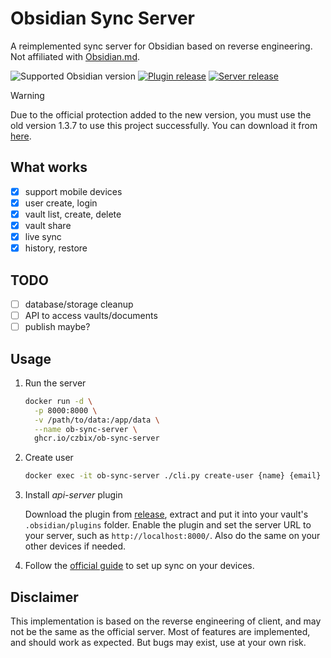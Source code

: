 # Obsidian Sync Server
A reimplemented sync server for Obsidian based on reverse engineering.
Not affiliated with [Obsidian.md](https://obsidian.md/).

![Supported Obsidian version](https://img.shields.io/badge/dynamic/json?url=https%3A%2F%2Fraw.githubusercontent.com%2FCzBiX%2Fob-sync-server%2Fmaster%2Fob-plugin%2Fapi-server%2Fmanifest.json&query=minAppVersion&logo=obsidian&label=Obsidian&color=rebeccapurple)
[![Plugin release](https://img.shields.io/github/v/release/czbix/ob-sync-server?label=plugin)](https://github.com/CzBiX/ob-sync-server/releases)
[![Server release](https://img.shields.io/github/v/tag/czbix/ob-sync-server?filter=v*&label=server)](https://github.com/CzBiX/ob-sync-server/pkgs/container/ob-sync-server)


> [!WARNING]
> Due to the official protection added to the new version, you must use the old version 1.3.7 to use this project successfully.
> You can download it from [here](https://github.com/obsidianmd/obsidian-releases/releases/tag/v1.3.7).


## What works
- [x] support mobile devices
- [x] user create, login
- [x] vault list, create, delete
- [x] vault share
- [x] live sync
- [x] history, restore

## TODO
- [ ] database/storage cleanup
- [ ] API to access vaults/documents
- [ ] publish maybe?

## Usage

1. Run the server
   ```bash
   docker run -d \
     -p 8000:8000 \
     -v /path/to/data:/app/data \
     --name ob-sync-server \
     ghcr.io/czbix/ob-sync-server
   ```
2. Create user
   ```bash
   docker exec -it ob-sync-server ./cli.py create-user {name} {email} {password}
   ```

3. Install *api-server* plugin

   Download the plugin from [release](https://github.com/CzBiX/ob-sync-server/releases/latest), extract and put it into your vault's `.obsidian/plugins` folder.
   Enable the plugin and set the server URL to your server, such as `http://localhost:8000/`.
   Also do the same on your other devices if needed.

4. Follow the [official guide](https://help.obsidian.md/Obsidian+Sync/Set+up+Obsidian+Sync#Log+in+with+your+Obsidian+account) to set up sync on your devices.


## Disclaimer
This implementation is based on the reverse engineering of client, and may not be the same as the official server.
Most of features are implemented, and should work as expected.
But bugs may exist, use at your own risk.
